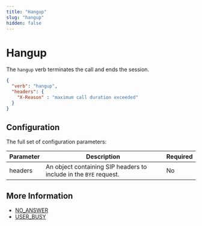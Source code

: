 ```yaml
---
title: "Hangup"
slug: "hangup"
hidden: false
---
```


# Hangup

The `hangup` verb terminates the call and ends the session.

```json
{
  "verb": "hangup",
  "headers": {
    "X-Reason" : "maximum call duration exceeded"
  }
}
```

## Configuration

The full set of configuration parameters:

| Parameter | Description                                                       | Required |
|-----------|-------------------------------------------------------------------|----------|
| headers   | An object containing SIP headers to include in the `BYE` request. | No       |

## More Information

- [NO_ANSWER](../events/NO_ANSWER.md)
- [USER_BUSY](../events/USER_BUSY.md)